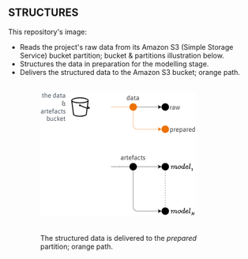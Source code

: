 <br>

## STRUCTURES

This repository's image:

* Reads the project's raw data from its Amazon S3 (Simple Storage Service) bucket partition; bucket & partitions illustration below.  
* Structures the data in preparation for the modelling stage.
* Delivers the structured data to the Amazon S3 bucket; orange path. 

<br>

<div style="margin-left: 65px;">
    <img src="./assets/sketches.png" alt="Sketch of bucket paths"/>
</div>

<br>
<br>

<div style="margin-left: 65px; margin-right: 65px;">The structured data is delivered to the <i>prepared</i> partition; orange path.</div>


<br>
<br>

<br>
<br>

<br>
<br>

<br>
<br>
